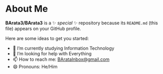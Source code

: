 # About Me


**BArata3/BArata3** is a ✨ _special_ ✨ repository because its `README.md` (this file) appears on your GitHub profile.

Here are some ideas to get you started:

- 🌱 I’m currently studying Information Technology
- 🤔 I’m looking for help with Everything
- 📫 How to reach me: BArataInbox@gmail.com
- 😄 Pronouns: He/Him
